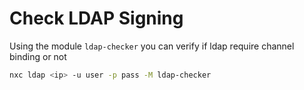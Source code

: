 # Check LDAP Signing

Using the module `ldap-checker` you can verify if ldap require channel binding or not

```bash
nxc ldap <ip> -u user -p pass -M ldap-checker
```
